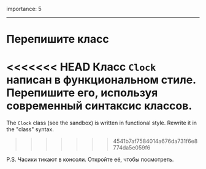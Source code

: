 importance: 5

---

# Перепишите класс

<<<<<<< HEAD
Класс `Clock` написан в функциональном стиле. Перепишите его, используя современный синтаксис классов.
=======
The `Clock` class (see the sandbox) is written in functional style. Rewrite it in the "class" syntax.
>>>>>>> 4541b7af7584014a676da731f6e8774da5e059f6

P.S. Часики тикают в консоли. Откройте её, чтобы посмотреть.
